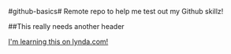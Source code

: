 #github-basics#
Remote repo to help me test out my Github skillz!

##This really needs another header

[I'm learning this on lynda.com!](http://www.lynda.com)
